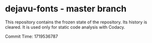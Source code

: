 # dejavu-fonts - master branch

This repository contains the frozen state of the repository.
Its history is cleared. It is used only for static code
analysis with Codacy.

Commit Time: 1719536787